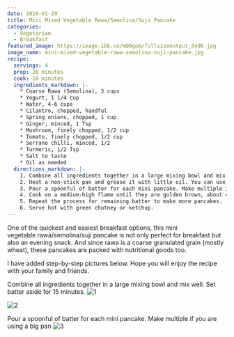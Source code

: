 ```yaml
---
date: 2018-01-29
title: Mini Mixed Vegetable Rawa/Semolina/Suji Pancake
categories:
  - Vegetarian
  - Breakfast
featured_image: https://image.ibb.co/mQ0gom/fullsizeoutput_34d6.jpg
image_name: mini-mixed-vegetable-rawa-semolina-suji-pancake.jpg
recipe:
  servings: 4
  prep: 20 minutes
  cook: 10 minutes
  ingredients_markdown: |-
    * Coarse Rawa (Semolina), 3 cups
    * Yogurt, 1 1/4 cup
    * Water, 4-6 cups
    * Cilantro, chopped, handful
    * Spring onions, chopped, 1 cup
    * Ginger, minced, 1 Tsp
    * Mushroom, finely chopped, 1/2 cup
    * Tomato, finely chopped, 1/2 cup
    * Serrano chilli, minced, 1/2
    * Turmeric, 1/2 Tsp
    * Salt to taste
    * Oil as needed
  directions_markdown: |-
    1. Combine all ingredients together in a large mixing bowl and mix well. Set batter aside for 15 minutes.
    2. Heat a non-stick pan and grease it with little oil. You can use mini pancake pan too.
    3. Pour a spoonful of batter for each mini pancake. Make multiple if you are using a big pan.
    4. Cook on a medium-high flame until they are golden brown, about 4-5 minutes. Flip and add little more oil along the edges of the pan and cook until golden brown.
    5. Repeat the process for remaining batter to make more pancakes.
    6. Serve hot with green chutney or ketchup.
---
```

One of the quickest and easiest breakfast options, this mini vegetable rawa/semolina/suji pancake is not only perfect for breakfast but also an evening snack. And since rawa is a coarse granulated grain (mostly wheat), these pancakes are packed with nutritional goods too.

I have added step-by-step pictures below. Hope you will enjoy the recipe with your family and friends.

Combine all ingredients together in a large mixing bowl and mix well. Set batter aside for 15 minutes.
![1](https://image.ibb.co/gvxNuR/fullsizeoutput_34e3.jpg)

![2](https://image.ibb.co/h8VsuR/fullsizeoutput_34df.jpg)

Pour a spoonful of batter for each mini pancake. Make multiple if you are using a big pan
![3](https://image.ibb.co/ejBbM6/fullsizeoutput_34dd.jpg)
